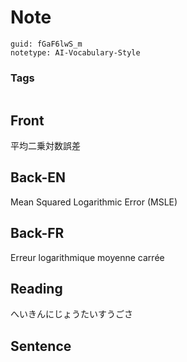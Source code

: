# Note
```
guid: fGaF6lwS_m
notetype: AI-Vocabulary-Style
```

### Tags
```
```

## Front
平均二乗対数誤差

## Back-EN
Mean Squared Logarithmic Error (MSLE)

## Back-FR
Erreur logarithmique moyenne carrée

## Reading
へいきんにじょうたいすうごさ

## Sentence

